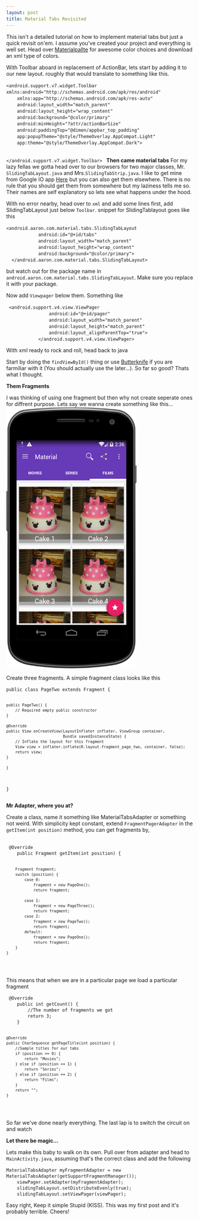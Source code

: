 ```yaml
---
layout: post
title: Material Tabs Revisited
---
```

This isn't a detailed tutorial on how to implement material tabs but just a quick revisit on'em. 
I assume you've created your project and everything is well set. Head over <a href="http://www.materialpalette.com/">Materialpallte</a> for awesome color choices and download an xml type of colors.

<p>With Toolbar aboard in replacement of ActionBar, lets start by adding it to our new layout. roughly that would translate to something like this.</p>
<code>&lt;android.support.v7.widget.Toolbar xmlns:android="http://schemas.android.com/apk/res/android"
    xmlns:app="http://schemas.android.com/apk/res-auto"
    android:layout_width="match_parent"
    android:layout_height="wrap_content"
    android:background="@color/primary"
    android:minHeight="?attr/actionBarSize"
    android:paddingTop="@dimen/appbar_top_padding"
    app:popupTheme="@style/ThemeOverlay.AppCompat.Light"
    app:theme="@style/ThemeOverlay.AppCompat.Dark"&gt;

</android.support.v7.widget.Toolbar>
</code>
<b>Then came material tabs</b>
For my lazy fellas we gotta head over to our browsers for two major classes, Mr. <code>SlidingTabLayout.java</code> and Mrs.<code>SlidingTabStrip.java</code>.
I like to get mine from Google IO app <a href="https://github.com/google/iosched/tree/master/android/src/main/java/com/google/samples/apps/iosched/ui/widget">Here</a> but you can also get them elsewhere. There is no rule that you should get them from somewhere but my laziness tells me so. 
Their names are self explanatory so lets see what happens under the hood.
<p>With no error nearby, head over to <code>xml</code> and add some lines
first, add SlidingTabLayout just below <code>Toolbar</code>. snippet for SlidingTablayout goes like this
<p>
<code>&lt;android.aaron.com.material.tabs.SlidingTabLayout
            android:id="@+id/tabs"
            android:layout_width="match_parent"
            android:layout_height="wrap_content"
            android:background="@color/primary"&gt;
  &lt;/android.aaron.com.material.tabs.SlidingTabLayout&gt;</code>
	</p>


but watch out for the package name in <code>android.aaron.com.material.tabs.SlidingTabLayout</code>. Make sure you replace it with your package.

Now add <code>Viewpager</code> below them. Something like
<p>
<code> &lt;android.support.v4.view.ViewPager
                android:id="@+id/pager"
                android:layout_width="match_parent"
                android:layout_height="match_parent"
                android:layout_alignParentTop="true"&gt;
            &lt;/android.support.v4.view.ViewPager&gt;</code>
            </p>
</p>

<p>With xml ready to rock and roll, head back to java</p>
<p>Start by doing the <code>findViewById()</code> thing or use <a href="http://jakewharton.github.io/butterknife/">Butterknife</a> if you are farmiliar with it (You should actually use the later...). So far so good? Thats what I thought.</p>
<p><strong>Them Fragments</strong></p>
<p>I was thinking of using one fragment but then why not create seperate ones for diffrent purpose. Lets say we wanna create something like this... 
<img src="public/images/tabs.png" height="700px" width="350px">
<p>Create three fragments. A simple fragment class looks like this
<pre><code>public class PageTwo extends Fragment {

    public PageTwo() {
        // Required empty public constructor
    }

    @Override
    public View onCreateView(LayoutInflater inflater, ViewGroup container,
                             Bundle savedInstanceState) {
        // Inflate the layout for this fragment
        View view = inflater.inflate(R.layout.fragment_page_two, container, false);
        return view;
    }

    }
}
</code></pre>
</p>
</p>
<p><b>Mr Adapter, where you at?</b></p>
<p>Create a class, name it something like MaterialTabsAdapter or something not weird. With simplicity kept constant, extend <code>FragmentPagerAdapter</code>
in the <code>getItem(int position)</code> method, you can get fragments by,
<pre><code>
 @Override
    public Fragment getItem(int position) {
      
        Fragment fragment;
        switch (position) {
            case 0:
                fragment = new PageOne();
                return fragment;

            case 1:
                fragment = new PageThree();
                return fragment;
            case 2:
                fragment = new PageTwo();
                return fragment;
            default:
                fragment = new PageOne();
                return fragment;
        }
    }
</code>
</pre>
<p>This means that when we are in a particular page we load a particular fragment</p>
<p>
<pre><code> @Override
    public int getCount() {
        //The number of fragments we got
        return 3;
    }

    @Override
    public CharSequence getPageTitle(int position) {
        //Sample titles for our tabs
        if (position == 0) {
            return "Movies";
        } else if (position == 1) {
            return "Series";
        } else if (position == 2) {
            return "Films";
        }
        return "";
    }
</code>
</pre>
</p>
<p>So far we've done nearly everything. The last lap is to switch the circuit on and watch</p>
<p><strong>Let there be magic...</strong></p>
<p>
Lets make this baby to walk on its own.
	Pull over from adapter and head to <code>MainActivity.java</code>, assuming that's the correct class and add the following</p>
<pre><code>MaterialTabsAdapter myFragmentAdapter = new MaterialTabsAdapter(getSupportFragmentManager());   
	viewPager.setAdapter(myFragmentAdapter);
	slidingTabLayout.setDistributeEvenly(true);
	slidingTabLayout.setViewPager(viewPager);
</code></pre>
<p>Easy right, Keep it simple Stupid (KISS).
	This was my first post and it's probably terrible. Cheers!
</p>

